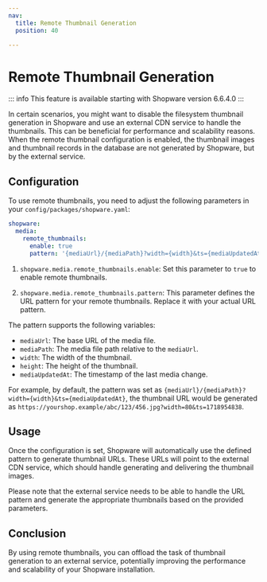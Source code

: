 ```yaml
---
nav:
  title: Remote Thumbnail Generation
  position: 40

---
```


# Remote Thumbnail Generation

::: info
This feature is available starting with Shopware version 6.6.4.0
:::

In certain scenarios, you might want to disable the filesystem thumbnail generation in Shopware and use an external CDN service to handle the thumbnails.
This can be beneficial for performance and scalability reasons.
When the remote thumbnail configuration is enabled, the thumbnail images and thumbnail records in the database are not generated by Shopware, but by the external service.

## Configuration

To use remote thumbnails, you need to adjust the following parameters in your `config/packages/shopware.yaml`:

```yaml
shopware:
  media:
    remote_thumbnails:
      enable: true
      pattern: '{mediaUrl}/{mediaPath}?width={width}&ts={mediaUpdatedAt}'
```

1. `shopware.media.remote_thumbnails.enable`: Set this parameter to `true` to enable remote thumbnails.

2. `shopware.media.remote_thumbnails.pattern`: This parameter defines the URL pattern for your remote thumbnails. Replace it with your actual URL pattern.

The pattern supports the following variables:

* `mediaUrl`: The base URL of the media file.
* `mediaPath`: The media file path relative to the `mediaUrl`.
* `width`: The width of the thumbnail.
* `height`: The height of the thumbnail.
* `mediaUpdatedAt`: The timestamp of the last media change.

For example, by default, the pattern was set as `{mediaUrl}/{mediaPath}?width={width}&ts={mediaUpdatedAt}`, the thumbnail URL would be generated as `https://yourshop.example/abc/123/456.jpg?width=80&ts=1718954838`.

## Usage

Once the configuration is set, Shopware will automatically use the defined pattern to generate thumbnail URLs.
These URLs will point to the external CDN service, which should handle generating and delivering the thumbnail images.

Please note that the external service needs to be able to handle the URL pattern and generate the appropriate thumbnails based on the provided parameters.

## Conclusion

By using remote thumbnails, you can offload the task of thumbnail generation to an external service, potentially improving the performance and scalability of your Shopware installation.
